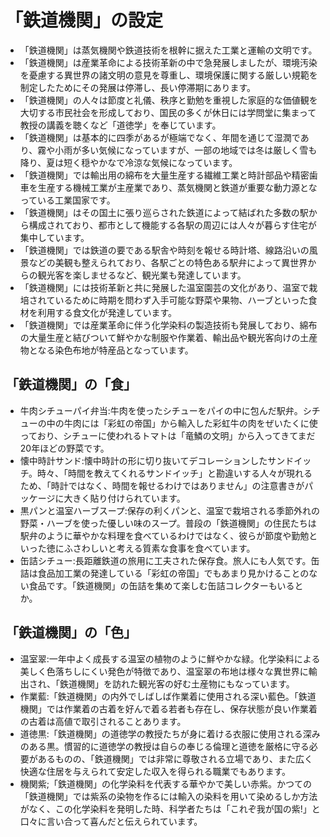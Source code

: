 # 「鉄道機関」の設定

* 「鉄道機関」は蒸気機関や鉄道技術を根幹に据えた工業と運輸の文明です。
* 「鉄道機関」は産業革命による技術革新の中で急発展しましたが、環境汚染を憂慮する異世界の諸文明の意見を尊重し、環境保護に関する厳しい規範を制定したためにその発展は停滞し、長い停滞期にあります。
* 「鉄道機関」の人々は節度と礼儀、秩序と勤勉を重視した家庭的な価値観を大切する市民社会を形成しており、国民の多くが休日には学問堂に集まって教授の講義を聴くなど「道徳学」を奉じています。
* 「鉄道機関」は基本的に四季があるが極端でなく、年間を通じて湿潤であり、霧や小雨が多い気候になっていますが、一部の地域では冬は厳しく雪も降り、夏は短く穏やかなで冷涼な気候になっています。
* 「鉄道機関」では輸出用の綿布を大量生産する繊維工業と時計部品や精密歯車を生産する機械工業が主産業であり、蒸気機関と鉄道が重要な動力源となっている工業国家です。
* 「鉄道機関」はその国土に張り巡らされた鉄道によって結ばれた多数の駅から構成されており、都市として機能する各駅の周辺には人々が暮らす住宅が集中しています。
* 「鉄道機関」では鉄道の要である駅舎や時刻を報せる時計塔、線路沿いの風景などの美観も整えられており、各駅ごとの特色ある駅弁によって異世界からの観光客を楽しませるなど、観光業も発達しています。
* 「鉄道機関」には技術革新と共に発展した温室園芸の文化があり、温室で栽培されているために時期を問わず入手可能な野菜や果物、ハーブといった食材を利用する食文化が発達しています。
* 「鉄道機関」では産業革命に伴う化学染料の製造技術も発展しており、綿布の大量生産と結びついて鮮やかな制服や作業着、輸出品や観光客向けの土産物となる染色布地が特産品となっています。

## 「鉄道機関」の「食」

* 牛肉シチューパイ弁当:牛肉を使ったシチューをパイの中に包んだ駅弁。シチューの中の牛肉には「彩虹の帝国」から輸入した彩虹牛の肉をぜいたくに使っており、シチューに使われるトマトは「竜鱗の文明」から入ってきてまだ20年ほどの野菜です。
* 懐中時計サンド:懐中時計の形に切り抜いてデコレーションしたサンドイッチ。時々、「時間を教えてくれるサンドイッチ」と勘違いする人々が現れるため、「時計ではなく、時間を報せるわけではありません」の注意書きがパッケージに大きく貼り付けられています。
* 黒パンと温室ハーブスープ:保存の利くパンと、温室で栽培される季節外れの野菜・ハーブを使った優しい味のスープ。普段の「鉄道機関」の住民たちは駅弁のように華やかな料理を食べているわけではなく、彼らが節度や勤勉といった徳にふさわしいと考える質素な食事を食べています。
* 缶詰シチュー:長距離鉄道の旅用に工夫された保存食。旅人にも人気です。缶詰は食品加工業の発達している「彩虹の帝国」でもあまり見かけることのない食品です。「鉄道機関」の缶詰を集めて楽しむ缶詰コレクターもいるとか。

## 「鉄道機関」の「色」

* 温室翠:一年中よく成長する温室の植物のように鮮やかな緑。化学染料による美しく色落ちしにくい発色が特徴であり、温室翠の布地は様々な異世界に輸出され、「鉄道機関」を訪れた観光客の好む土産物にもなっています。
* 作業藍:「鉄道機関」の内外でしばしば作業着に使用される深い藍色。「鉄道機関」では作業着の古着を好んで着る若者も存在し、保存状態が良い作業着の古着は高値で取引されることあります。
* 道徳黒:「鉄道機関」の道徳学の教授たちが身に着ける衣服に使用される深みのある黒。慣習的に道徳学の教授は自らの奉じる倫理と道徳を厳格に守る必要があるものの、「鉄道機関」では非常に尊敬される立場であり、また広く快適な住居を与えられて安定した収入を得られる職業でもあります。
* 機関紫;「鉄道機関」の化学染料を代表する華やかで美しい赤紫。かつての「鉄道機関」では紫系の染物を作るには輸入の染料を用いて染めるしか方法がなく、この化学染料を発明した時、科学者たちは「これぞ我が国の紫!」と口々に言い合って喜んだと伝えられています。
